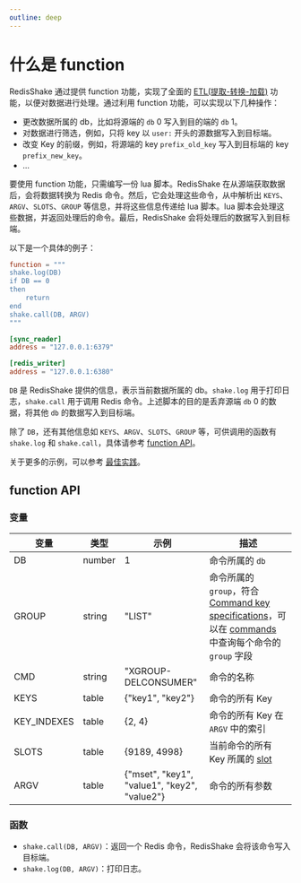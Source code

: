 ```yaml
---
outline: deep
---
```


# 什么是 function

RedisShake 通过提供 function 功能，实现了全面的 [ETL(提取-转换-加载)](https://en.wikipedia.org/wiki/Extract,_transform,_load) 功能，以便对数据进行处理。通过利用 function 功能，可以实现以下几种操作：
* 更改数据所属的 db，比如将源端的 `db` 0 写入到目的端的 `db` 1。
* 对数据进行筛选，例如，只将 key 以 `user:` 开头的源数据写入到目标端。
* 改变 Key 的前缀，例如，将源端的 key `prefix_old_key` 写入到目标端的 key `prefix_new_key`。
* ...

要使用 function 功能，只需编写一份 lua 脚本。RedisShake 在从源端获取数据后，会将数据转换为 Redis 命令。然后，它会处理这些命令，从中解析出 `KEYS`、`ARGV`、`SLOTS`、`GROUP` 等信息，并将这些信息传递给 lua 脚本。lua 脚本会处理这些数据，并返回处理后的命令。最后，RedisShake 会将处理后的数据写入到目标端。

以下是一个具体的例子：
```toml
function = """
shake.log(DB)
if DB == 0
then
    return
end
shake.call(DB, ARGV)
"""

[sync_reader]
address = "127.0.0.1:6379"

[redis_writer]
address = "127.0.0.1:6380"
```
`DB` 是 RedisShake 提供的信息，表示当前数据所属的 db。`shake.log` 用于打印日志，`shake.call` 用于调用 Redis 命令。上述脚本的目的是丢弃源端 `db` 0 的数据，将其他 `db` 的数据写入到目标端。

除了 `DB`，还有其他信息如 `KEYS`、`ARGV`、`SLOTS`、`GROUP` 等，可供调用的函数有 `shake.log` 和 `shake.call`，具体请参考 [function API](#function-api)。

关于更多的示例，可以参考 [最佳实践](./best_practices.md)。

## function API

### 变量
| 变量 | 类型 | 示例 | 描述 |
|-|-|-|-----|
| DB | number | 1 | 命令所属的 `db` |
| GROUP | string | "LIST" | 命令所属的 `group`，符合 [Command key specifications](https://redis.io/docs/reference/key-specs/)，可以在 [commands](https://github.com/tair-opensource/RedisShake/tree/v4/scripts/commands) 中查询每个命令的 `group` 字段 |
| CMD | string | "XGROUP-DELCONSUMER" | 命令的名称 |
| KEYS | table | \{"key1", "key2"\} | 命令的所有 Key |
| KEY_INDEXES | table | \{2, 4\} | 命令的所有 Key 在 `ARGV` 中的索引 |
| SLOTS | table | \{9189, 4998\} | 当前命令的所有 Key 所属的 [slot](https://redis.io/docs/reference/cluster-spec/#key-distribution-model) |
| ARGV | table | \{"mset", "key1", "value1", "key2", "value2"\} | 命令的所有参数 |

### 函数
* `shake.call(DB, ARGV)`：返回一个 Redis 命令，RedisShake 会将该命令写入目标端。
* `shake.log(DB, ARGV)`：打印日志。
